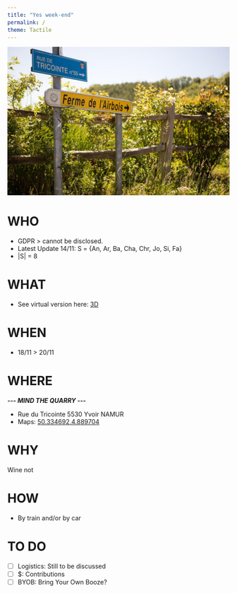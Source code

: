 ```yaml
---
title: "Yes week-end"
permalink: /
theme: Tactile
---
```

![alt image](260650734.jpg "Rue du Tricointe 55 5530 Yvoir")

# WHO
- GDPR > cannot be disclosed.
- Latest Update 14/11: S = {An, Ar, Ba, Cha, Chr, Jo, Si, Fa}
- |S| = 8
# WHAT
- See virtual version here: [3D](https://my.matterport.com/show/?m=GHvoKFJAGii)
# WHEN
- 18/11 > 20/11
# WHERE
**_--- MIND THE QUARRY ---_**
- Rue du Tricointe
5530 Yvoir NAMUR
- Maps: [50.334692,4.889704](https://maps.google.com/?q=50.334692,4.889704)
# WHY
Wine not
# HOW
- By train and/or by car
# TO DO
- [ ] Logistics: Still to be discussed
- [ ] $: Contributions
- [ ] BYOB: Bring Your Own Booze?
